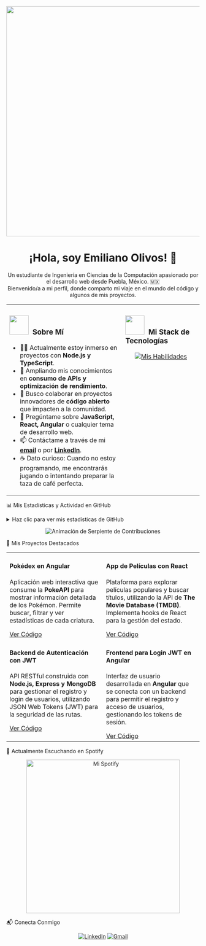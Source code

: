 <p align="center">
<img src="https://media3.giphy.com/media/v1.Y2lkPTc5MGI3NjExaWluaGJtaWI3OHk5ajY2ZnEycjlqMng0eGJjZTBqNmlvMzV1dHRvOSZlcD12MV9pbnRlcm5hbF9naWZfYnlfaWQmY3Q9Zw/FcqKy4Kj7XOK0hCW4g/giphy.gif" width="600" />
</p>

<h1 align="center">¡Hola, soy Emiliano Olivos! 👋</h1>
<p align="center">
Un estudiante de Ingeniería en Ciencias de la Computación apasionado por el desarrollo web desde Puebla, México. 🇲🇽 <br />
Bienvenido/a a mi perfil, donde comparto mi viaje en el mundo del código y algunos de mis proyectos.
</p>

<table>
<tr>
<td valign="top" width="60%">
<h3>
<img src="https://www.google.com/search?q=https://media.giphy.com/media/VgCDAzcKvsR6OM0uWg/giphy.gif" width="50px">
&nbsp;Sobre Mí
</h3>
<ul>
<li>👨‍💻 Actualmente estoy inmerso en proyectos con <strong>Node.js y TypeScript</strong>.</li>
<li>🚀 Ampliando mis conocimientos en <strong>consumo de APIs y optimización de rendimiento</strong>.</li>
<li>🤝 Busco colaborar en proyectos innovadores de <strong>código abierto</strong> que impacten a la comunidad.</li>
<li>💬 Pregúntame sobre <strong>JavaScript, React, Angular</strong> o cualquier tema de desarrollo web.</li>
<li>📫 Contáctame a través de mi <a href="mailto:olivosemiliano@gmail.com"><strong>email</strong></a> o por <a href="https://www.google.com/search?q=https://www.linkedin.com/in/emiliano-olivos-beltran-55a9ba372"><strong>LinkedIn</strong></a>.</li>
<li>☕ Dato curioso: Cuando no estoy programando, me encontrarás jugando o intentando preparar la taza de café perfecta.</li>
</ul>
</td>
<td valign="top" width="40%">
<h3>
<img src="https://www.google.com/search?q=https://media.giphy.com/media/1iLzHqmJmN3eE/giphy.gif" width="50px">
&nbsp;Mi Stack de Tecnologías
</h3>
<p align="center">
<a href="https://skillicons.dev">
<img src="https://www.google.com/search?q=https://skillicons.dev/icons%3Fi%3Dhtml,css,scss,js,ts,react,angular,python,django,c,git,docker,postman,vscode,gulp,nodejs%26perline%3D4" alt="Mis Habilidades" />
</a>
</p>
</td>
</tr>
</table>

📊 Mis Estadísticas y Actividad en GitHub
<details>
<summary>Haz clic para ver mis estadísticas de GitHub</summary>
<p align="center">
<img height="180em" src="https://github-readme-stats.vercel.app/api?username=0l1vos&show_icons=true&theme=tokyonight&include_all_commits=true&count_private=true"/>
<img height="180em" src="https://github-readme-stats.vercel.app/api/top-langs/?username=0l1vos&layout=compact&langs_count=8&theme=tokyonight"/>
</p>
</details>

<p align="center">
<img src="https://www.google.com/search?q=https://github.com/0l1vos/0l1vos/blob/output/github-contribution-grid-snake.svg" alt="Animación de Serpiente de Contribuciones"/>
</p>

🚀 Mis Proyectos Destacados
<table width="100%">
<tr>
<td width="50%" valign="top">
<h4>Pokédex en Angular</h4>
<p>Aplicación web interactiva que consume la <strong>PokeAPI</strong> para mostrar información detallada de los Pokémon. Permite buscar, filtrar y ver estadísticas de cada criatura.</p>
<a href="https://www.google.com/search?q=https://github.com/0l1vos/Pokedex-con-Angular" target="_blank">Ver Código</a>
</td>
<td width="50%" valign="top">
<h4>App de Películas con React</h4>
<p>Plataforma para explorar películas populares y buscar títulos, utilizando la API de <strong>The Movie Database (TMDB)</strong>. Implementa hooks de React para la gestión del estado.</p>
<a href="https://www.google.com/search?q=https://github.com/0l1vos/React-Peliculas-App" target="_blank">Ver Código</a>
</td>
</tr>
<tr>
<td width="50%" valign="top">
<h4>Backend de Autenticación con JWT</h4>
<p>API RESTful construida con <strong>Node.js, Express y MongoDB</strong> para gestionar el registro y login de usuarios, utilizando JSON Web Tokens (JWT) para la seguridad de las rutas.</p>
<a href="https://www.google.com/search?q=https://github.com/0l1vos/Login-con-NodeJS-y-JWT" target="_blank">Ver Código</a>
</td>
<td width="50%" valign="top">
<h4>Frontend para Login JWT en Angular</h4>
<p>Interfaz de usuario desarrollada en <strong>Angular</strong> que se conecta con un backend para permitir el registro y acceso de usuarios, gestionando los tokens de sesión.</p>
<a href="https://www.google.com/search?q=https://github.com/0l1vos/Frontend-con-Angular-JWT" target="_blank">Ver Código</a>
</td>
</tr>
</table>

🎵 Actualmente Escuchando en Spotify
<p align="center">
<img src="https://novatorem.vercel.app/api/spotify?background_color=0d1117&border_color=666" alt="Mi Spotify" width="400" />
</p>

📬 Conecta Conmigo
<p align="center">
<a href="https://www.google.com/search?q=https://www.linkedin.com/in/emiliano-olivos-beltran-55a9ba372" target="_blank"><img src="https://img.shields.io/badge/LinkedIn-0A66C2?style=for-the-badge&logo=linkedin&logoColor=white" alt="LinkedIn"></a>
<a href="mailto:olivosemiliano@gmail.com" target="_blank"><img src="https://img.shields.io/badge/Gmail-D14836?style=for-the-badge&logo=gmail&logoColor=white" alt="Gmail"></a>
</p>
